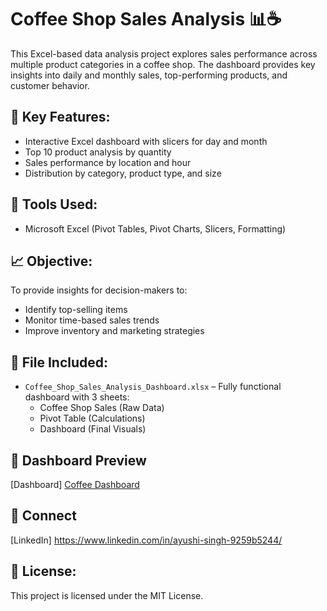 # Coffee Shop Sales Analysis 📊☕

This Excel-based data analysis project explores sales performance across multiple product categories in a coffee shop. The dashboard provides key insights into daily and monthly sales, 
top-performing products, and customer behavior.

## 📌 Key Features:
- Interactive Excel dashboard with slicers for day and month
- Top 10 product analysis by quantity
- Sales performance by location and hour
- Distribution by category, product type, and size

## 📁 Tools Used:
- Microsoft Excel (Pivot Tables, Pivot Charts, Slicers, Formatting)

## 📈 Objective:
To provide insights for decision-makers to:
- Identify top-selling items
- Monitor time-based sales trends
- Improve inventory and marketing strategies

## 📂 File Included:
- `Coffee_Shop_Sales_Analysis_Dashboard.xlsx` – Fully functional dashboard with 3 sheets:
  - Coffee Shop Sales (Raw Data)
  - Pivot Table (Calculations)
  - Dashboard (Final Visuals)

## 📸 Dashboard Preview
[Dashboard] [Coffee Dashboard](https://github.com/user-attachments/assets/e7f42b2a-5dbe-42fe-9425-546644e9daf7)


 
## 🔗 Connect
[LinkedIn] https://www.linkedin.com/in/ayushi-singh-9259b5244/


## 🪪 License:
This project is licensed under the MIT License.
